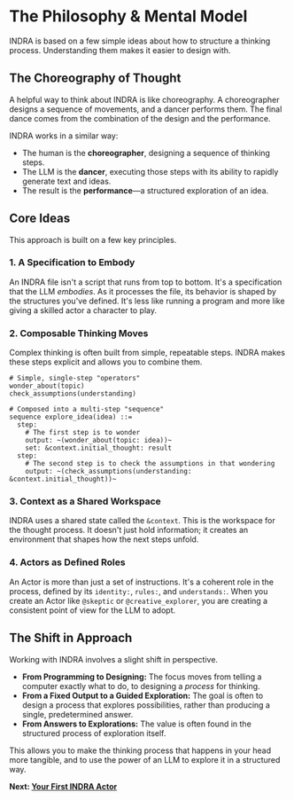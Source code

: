 # The Philosophy & Mental Model

INDRA is based on a few simple ideas about how to structure a thinking process. Understanding them makes it easier to design with.

## The Choreography of Thought

A helpful way to think about INDRA is like choreography. A choreographer designs a sequence of movements, and a dancer performs them. The final dance comes from the combination of the design and the performance.

INDRA works in a similar way:

* The human is the **choreographer**, designing a sequence of thinking steps.
* The LLM is the **dancer**, executing those steps with its ability to rapidly generate text and ideas.
* The result is the **performance**—a structured exploration of an idea.

## Core Ideas

This approach is built on a few key principles.

### 1. A Specification to Embody

An INDRA file isn't a script that runs from top to bottom. It's a specification that the LLM *embodies*. As it processes the file, its behavior is shaped by the structures you've defined. It's less like running a program and more like giving a skilled actor a character to play.

### 2. Composable Thinking Moves

Complex thinking is often built from simple, repeatable steps. INDRA makes these steps explicit and allows you to combine them.

```indra
# Simple, single-step "operators"
wonder_about(topic)
check_assumptions(understanding)

# Composed into a multi-step "sequence"
sequence explore_idea(idea) ::=
  step:
    # The first step is to wonder
    output: ~(wonder_about(topic: idea))~
    set: &context.initial_thought: result
  step:
    # The second step is to check the assumptions in that wondering
    output: ~(check_assumptions(understanding: &context.initial_thought))~
```

### 3. Context as a Shared Workspace

INDRA uses a shared state called the `&context`. This is the workspace for the thought process. It doesn't just hold information; it creates an environment that shapes how the next steps unfold.

### 4. Actors as Defined Roles

An Actor is more than just a set of instructions. It's a coherent role in the process, defined by its `identity:`, `rules:`, and `understands:`. When you create an Actor like `@skeptic` or `@creative_explorer`, you are creating a consistent point of view for the LLM to adopt.

## The Shift in Approach

Working with INDRA involves a slight shift in perspective.

* **From Programming to Designing:** The focus moves from telling a computer exactly what to do, to designing a *process* for thinking.
* **From a Fixed Output to a Guided Exploration:** The goal is often to design a process that explores possibilities, rather than producing a single, predetermined answer.
* **From Answers to Explorations:** The value is often found in the structured process of exploration itself.

This allows you to make the thinking process that happens in your head more tangible, and to use the power of an LLM to explore it in a structured way.

**Next: [Your First INDRA Actor](./03-your-first-indra-actor.md)**
